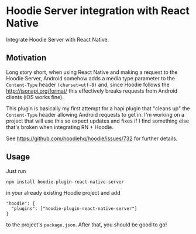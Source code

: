 # Hoodie Server integration with React Native
Integrate Hoodie Server with React Native.

## Motivation

Long story short, when using React Native and making a request to the Hoodie Server, Android somehow adds a media type parameter to the `Content-Type` header `(charset=utf-8)` and, since Hoodie follows the http://jsonapi.org/format/ this effectively breaks requests from Android clients (iOS works fine).

This plugin is basically my first attempt for a hapi plugin that "cleans up" the `Content-Type` header allowing Android requests to get in. I'm working on a project that will use this so expect updates and fixes if I find something else that's broken when integrating RN + Hoodie.

See https://github.com/hoodiehq/hoodie/issues/732 for further details.

## Usage

Just run

```
npm install hoodie-plugin-react-native-server
```

in your already existing Hoodie project and add

```
"hoodie": {
  "plugins": ["hoodie-plugin-react-native-server"]
}
```

to the project's `package.json`. After that, you should be good to go!
